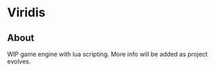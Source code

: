 # Viridis

## About
WIP game engine with lua scripting. More info will be added as project evolves.
